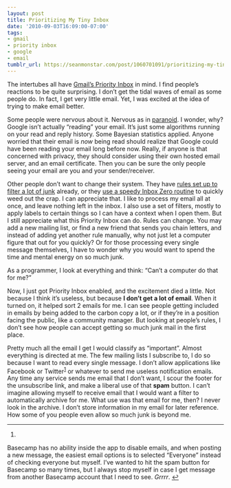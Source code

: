 ```yaml
---
layout: post
title: Prioritizing My Tiny Inbox
date: '2010-09-03T16:09:00-07:00'
tags:
- gmail
- priority inbox
- google
- email
tumblr_url: https://seanmonstar.com/post/1060701091/prioritizing-my-tiny-inbox
---
```

The intertubes all have [Gmail’s Priority Inbox](http://mail.google.com/mail/help/priority-inbox.html) in mind. I find people’s reactions to be quite surprising. I don’t get the tidal waves of email as some people do. In fact, I get very little email. Yet, I was excited at the idea of trying to make email better.

Some people were nervous about it. Nervous as in [paranoid](http://ianhines.com/post/1054786267/email-management). I wonder, why? Google isn’t actually “reading” your email. It’s just some algorithms running on your read and reply history. Some Bayesian statistics applied. Anyone worried that their email is _now_ being read should realize that Google could have been reading your email long before now. Really, if anyone is that concerned with privacy, they should consider using their own hosted email server, and an email certificate. Then you can be sure the only people seeing your email are you and your sender/receiver.

Other people don’t want to change their system. They have [rules set up to filter a lot of junk](http://brooksreview.net/2010/09/priority-inbox/) already, or they [use a speedy Inbox Zero routine](http://52tiger.net/mail-rules/) to quickly weed out the crap. I can appreciate that. I like to process my email all at once, and leave nothing left in the inbox. I also use a set of filters, mostly to apply labels to certain things so I can have a context when I open them. But I still appreciate what this Priority Inbox can do. Rules can change. You may add a new mailing list, or find a new friend that sends you chain letters, and instead of adding yet another rule manually, why not just let a computer figure that out for you quickly? Or for those processing every single message themselves, I have to wonder why you would want to spend the time and mental energy on so much junk.

As a programmer, I look at everything and think: “Can’t a computer do that for me?”

Now, I just got Priority Inbox enabled, and the excitement died a little. Not because I think it’s useless, but because **I don’t get a lot of email**. When it turned on, it helped sort 2 emails for me. I can see people getting included in emails by being added to the carbon copy a lot, or if they’re in a position facing the public, like a community manager. But looking at people’s rules, I don’t see how people can accept getting so much junk mail in the first place.

Pretty much all the email I get I would classify as “important”. Almost everything is directed at me. The few mailing lists I subscribe to, I do so because I want to read every single message. I don’t allow applications like Facebook or Twitter<sup id="fnref:1"><a href="#fn:1" class="footnote-ref" role="doc-noteref">1</a></sup> or whatever to send me useless notification emails. Any time any service sends me email that I don’t want, I scour the footer for the unsubscribe link, and make a liberal use of that **spam** button. I can’t imagine allowing myself to receive email that I would want a filter to automatically archive for me. What use was that email for me, then? I never look in the archive. I don’t store information in my email for later reference. How some of you people even allow so much junk is beyond me.

* * *

1. 

Basecamp has no ability inside the app to disable emails, and when posting a new message, the easiest email options is to selected “Everyone” instead of checking everyone but myself. I’ve wanted to hit the spam button for Basecamp so many times, but I always stop myself in case I get message from another Basecamp account that I need to see. _Grrrr_.&nbsp;[↩︎](#fnref:1)

